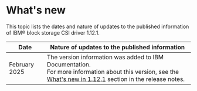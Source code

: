 # What's new

This topic lists the dates and nature of updates to the published information of IBM® block storage CSI driver 1.12.1.

| Date            | Nature of updates to the published information                                                                                                                                                          |
|-----------------|---------------------------------------------------------------------------------------------------------------------------------------------------------------------------------------------------------|
| February 2025   | The version information was added to IBM Documentation.<br>For more information about this version, see the [What's new in 1.12.1](../content/release_notes/whats_new.md) section in the release notes. |

